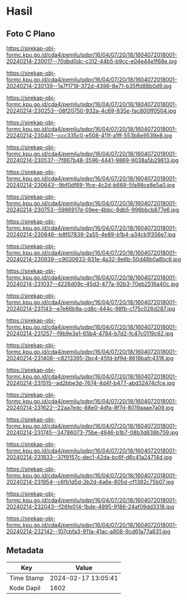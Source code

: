 # Hasil

## Foto C Plano

https://sirekap-obj-formc.kpu.go.id/cda4/pemilu/pdpr/16/04/07/20/18/1604072018001-20240214-230017--70dbd0dc-c312-44b5-b9cc-e04e44e1f68e.jpg

https://sirekap-obj-formc.kpu.go.id/cda4/pemilu/pdpr/16/04/07/20/18/1604072018001-20240214-230139--1a7f1718-372d-4396-8e71-b35ffd88b0d9.jpg

https://sirekap-obj-formc.kpu.go.id/cda4/pemilu/pdpr/16/04/07/20/18/1604072018001-20240214-230253--08f20750-932a-4c69-835e-fac800ff0504.jpg

https://sirekap-obj-formc.kpu.go.id/cda4/pemilu/pdpr/16/04/07/20/18/1604072018001-20240214-230401--ccc335c0-e508-411f-a1ff-553b8e9539e8.jpg

https://sirekap-obj-formc.kpu.go.id/cda4/pemilu/pdpr/16/04/07/20/18/1604072018001-20240214-230537--7f867b48-3596-4441-9869-9038a5b29813.jpg

https://sirekap-obj-formc.kpu.go.id/cda4/pemilu/pdpr/16/04/07/20/18/1604072018001-20240214-230643--9bf0df89-1fce-4c2d-b668-5fa98ce8e5a0.jpg

https://sirekap-obj-formc.kpu.go.id/cda4/pemilu/pdpr/16/04/07/20/18/1604072018001-20240214-230753--5986917d-09ee-4bbc-8db5-996bbcb877e6.jpg

https://sirekap-obj-formc.kpu.go.id/cda4/pemilu/pdpr/16/04/07/20/18/1604072018001-20240214-230846--b8f07839-2a55-4e89-b1b4-a34cb1f356e7.jpg

https://sirekap-obj-formc.kpu.go.id/cda4/pemilu/pdpr/16/04/07/20/18/1604072018001-20240214-230939--c9030633-931e-4a32-9e6b-50d48b0a8bc6.jpg

https://sirekap-obj-formc.kpu.go.id/cda4/pemilu/pdpr/16/04/07/20/18/1604072018001-20240214-231037--4226d09c-45d3-477a-92b3-70eb2516a40c.jpg

https://sirekap-obj-formc.kpu.go.id/cda4/pemilu/pdpr/16/04/07/20/18/1604072018001-20240214-231143--e7e66b9a-cd8c-444c-98fb-c175c026d287.jpg

https://sirekap-obj-formc.kpu.go.id/cda4/pemilu/pdpr/16/04/07/20/18/1604072018001-20240214-231257--f9b9e3e1-65b4-4784-b7d2-fc47c0119c62.jpg

https://sirekap-obj-formc.kpu.go.id/cda4/pemilu/pdpr/16/04/07/20/18/1604072018001-20240214-231408--c8213395-2bc4-45fd-bf9d-8618bafc4318.jpg

https://sirekap-obj-formc.kpu.go.id/cda4/pemilu/pdpr/16/04/07/20/18/1604072018001-20240214-231515--ad2bbe3d-7674-4d4f-b477-abd32474cfce.jpg

https://sirekap-obj-formc.kpu.go.id/cda4/pemilu/pdpr/16/04/07/20/18/1604072018001-20240214-231622--22aa7edc-88e0-4dfa-8f7d-8019aaae7a09.jpg

https://sirekap-obj-formc.kpu.go.id/cda4/pemilu/pdpr/16/04/07/20/18/1604072018001-20240214-231745--34786073-75be-4946-b1b7-08b3d838b759.jpg

https://sirekap-obj-formc.kpu.go.id/cda4/pemilu/pdpr/16/04/07/20/18/1604072018001-20240214-231833--37f9157c-dec1-42da-bc6f-d6c41a24714d.jpg

https://sirekap-obj-formc.kpu.go.id/cda4/pemilu/pdpr/16/04/07/20/18/1604072018001-20240214-231954--c6fb1d5d-2b2d-4a6e-805d-cf1392c75b07.jpg

https://sirekap-obj-formc.kpu.go.id/cda4/pemilu/pdpr/16/04/07/20/18/1604072018001-20240214-232043--f26fe014-1bde-4995-9186-24af09dd3318.jpg

https://sirekap-obj-formc.kpu.go.id/cda4/pemilu/pdpr/16/04/07/20/18/1604072018001-20240214-232142--107cbfa3-911a-41ac-a808-9cd61a77a631.jpg


## Metadata

| Key        | Value               |
| ---------- | ------------------- |
| Time Stamp | 2024-02-17 13:05:41 |
| Kode Dapil | 1602                |



